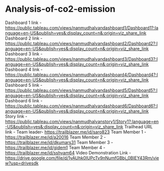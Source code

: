 # Analysis-of-co2-emission
Dashboard 1 link - https://public.tableau.com/views/nanmudhalvandashboard1/Dashboard1?:language=en-US&publish=yes&:display_count=n&:origin=viz_share_link
Dashboard 2 link - https://public.tableau.com/views/nanmudhalvandashboard2/Dashboard2?:language=en-US&publish=yes&:display_count=n&:origin=viz_share_link
Dashboard 3 link - https://public.tableau.com/views/nanmudhalvandashboard3/Dashboard3?:language=en-US&publish=yes&:display_count=n&:origin=viz_share_link 
Dashboard 4 link - 
https://public.tableau.com/views/nanmudhalvandashboard4/Dashboard4?:language=en-US&publish=yes&:display_count=n&:origin=viz_share_link 
Dashboard 5 link - https://public.tableau.com/views/nanmudhalvandashboard5/Dashboard5?:language=en-US&publish=yes&:display_count=n&:origin=viz_share_link 
Dashboard 6 link - https://public.tableau.com/views/nanmudhalvandashboard6/Dashboard6?:language=en-US&publish=yes&:display_count=n&:origin=viz_share_link 
Story link - https://public.tableau.com/views/nanmudhalvanstory1/Story1?:language=en-US&publish=yes&:display_count=n&:origin=viz_share_link 
Trailhead URL link - Team leader- https://trailblazer.me/id/saro823 Team Member 1 - https://trailblazer.me/id/a20016  Team Member 2 - https://trailblazer.me/id/dkumars31  Team Member 3 - https://trailblazer.me/id/gidem1  Team Member 4 - https://trailblazer.me/id/sshyam64
Video Demonstration Link -
https://drive.google.com/file/d/1yAUhk0IUPcTv9nNumfGBbj_0BIEY43Rm/view?usp=drivesdk
